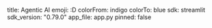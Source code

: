 
title: Agentic AI
emoji: :D
colorFrom: indigo
colorTo: blue
sdk: streamlit
sdk_version: "0.79.0"
app_file: app.py
pinned: false



